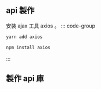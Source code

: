 <!-- ## API 集中管理
在純前端專案中，API（應用程式介面）的集中管理非常重要，主要有以下幾個原因：

   ::: info  1. 程式碼組織與可維護性
   當一個專案中需要調用多個不同的API時，將這些API的調用邏輯分散在各個元件或模組中會導致程式碼雜亂且難以維護。通過集中管理API，可以將所有的API請求邏輯集中在一個地方，使得程式碼結構更加清晰，易於維護和修改。  
   :::
   ::: info  2. 複用性 
   在大型前端專案中，可能會有多個元件或頁面需要調用相同的API。如果每個元件都獨自處理API請求，會導致重複的程式碼，增加了開發和維護的工作量。通過集中管理API，可以提高程式碼的複用性，減少重複程式碼的存在。
   :::
   ::: info  3. 易於管理請求和錯誤 
   在一個地方處理所有的API的請求和回應，從而更好地管理請求的生命週期，包括請求前的預處理、請求中的攔截和錯誤處理。這樣做可以使錯誤處理更加一致和容易調試，同時也可以更好地記錄和監控API請求。
   :::
   ::: info  4. 便於切換API來源 
   在開發過程中，可能需要在不同的環境（開發、測試、生產）切換API的來源。如果API調用邏輯分散在各個元件中，切換API來源會變得非常繁瑣。而集中管理API可以輕鬆地在一個地方修改API的基礎URL或配置，從而實現切換API來源的目的。
   :::

使用設計模式來輔助實現集中管理API：
   ::: info Singleton（單例模式）
   可以使用單例模式確保整個應用程式只有一個API管理實例。這樣做可以確保所有元件都使用相同的API管理物件，避免不同實例之間的資料不一致和衝突。
   :::
   ::: info Facade（外觀模式）
   API管理可以被視為一個外觀模式，它為前端提供了一個簡單易用的介面，屏蔽了底層API請求的複雜性。通過外觀模式，我們可以隱藏API請求的具體實現細節，提供一個更高級別的介面供元件使用。
   :::
   ::: info Proxy（代理模式）
   可以使用代理模式來攔截和處理API請求。通過代理模式，我們可以在請求發送前後執行一些額外的邏輯，比如添加認證資訊、統一處理錯誤等。
   :::
   ::: info Observer（觀察者模式）
   可以使用觀察者模式實現API請求的監聽和通知機制。當API請求完成時，觀察者模式可以通知所有訂閱者，從而實現在不同元件之間傳遞請求結果。
   ::: -->

## api 製作
安裝 ajax 工具 axios 。
::: code-group
```bash [yarn]
yarn add axios
```
```bash [npm]
npm install axios
```
:::

## 製作 api 庫
<div id="swaggerUrl"></div>

<script setup>
import crypto from 'crypto-js'
import { computed, watchEffect, onMounted, onUnmounted } from 'vue'
import { useSecret } from '@/store.js'
const secret = useSecret()

const watchers = []
const addScrete = (id, encrypted, template) => {
   watchers.push(watchEffect(()=>{
      try{
         const decrypted = crypto.AES.decrypt(encrypted, secret.value).toString(crypto.enc.Utf8)
         console.log('decrypted', decrypted,decrypted.length)
         const innerHtml = template(decrypted)
         document.getElementById(id).innerHTML = innerHtml
      } catch(e){
         console.log(error, e)
         document.getElementById(id).innerHTML = `需要正確的密鑰匙`
      }
   }))
}
onMounted(()=>{
   addScrete(
      'swaggerUrl',
      `U2FsdGVkX19acBlVi5NSLDf1Cf4EQN2rn0mxxH259T0Ct8pCtBy5+oJoTnaZh///USnP6iPN1ltMasgR80eZBg==`,
      (d)=>`<a href="${d}" target="_blank" rel="noreferrer">swagger 參考網址</a>`
   )
})
onUnmounted(()=>{
   watchers.forEach(w=> w())
})
</script>